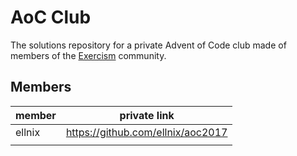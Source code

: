 # AoC Club

The solutions repository for a private Advent of Code club made of members of the [Exercism](https://exercism.org) community.


## Members

| member               | private link                                                                                        |
|----------------------|-----------------------------------------------------------------------------------------------------|
| ellnix               | https://github.com/ellnix/aoc2017                                                                   |
|                      |                                                                                                     |
